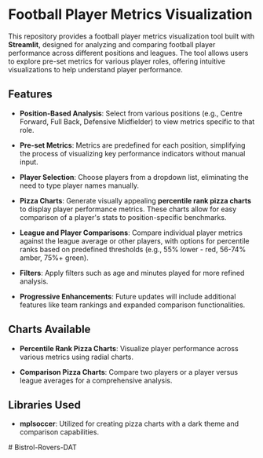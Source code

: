# Football Player Metrics Visualization

This repository provides a football player metrics visualization tool built with **Streamlit**, designed for analyzing and comparing football player performance across different positions and leagues. The tool allows users to explore pre-set metrics for various player roles, offering intuitive visualizations to help understand player performance.

## Features

- **Position-Based Analysis**: Select from various positions (e.g., Centre Forward, Full Back, Defensive Midfielder) to view metrics specific to that role.
  
- **Pre-set Metrics**: Metrics are predefined for each position, simplifying the process of visualizing key performance indicators without manual input.

- **Player Selection**: Choose players from a dropdown list, eliminating the need to type player names manually.

- **Pizza Charts**: Generate visually appealing **percentile rank pizza charts** to display player performance metrics. These charts allow for easy comparison of a player's stats to position-specific benchmarks.

- **League and Player Comparisons**: Compare individual player metrics against the league average or other players, with options for percentile ranks based on predefined thresholds (e.g., 55% lower - red, 56-74% amber, 75%+ green).

- **Filters**: Apply filters such as age and minutes played for more refined analysis.

- **Progressive Enhancements**: Future updates will include additional features like team rankings and expanded comparison functionalities.

## Charts Available

- **Percentile Rank Pizza Charts**: Visualize player performance across various metrics using radial charts.
  
- **Comparison Pizza Charts**: Compare two players or a player versus league averages for a comprehensive analysis.

## Libraries Used

- **mplsoccer**: Utilized for creating pizza charts with a dark theme and comparison capabilities.

#   B i s t r o l - R o v e r s - D A T  
 